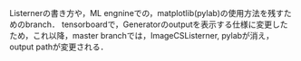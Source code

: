 Listernerの書き方や，ML engnineでの，matplotlib(pylab)の使用方法を残すためのbranch．
tensorboardで，Generatorのoutputを表示する仕様に変更したため，これ以降，master branchでは，ImageCSListerner, pylabが消え，output pathが変更される．